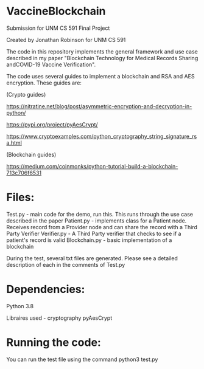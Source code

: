 # VaccineBlockchain
Submission for UNM CS 591 Final Project

Created by Jonathan Robinson for UNM CS 591

The code in this repository implements the general framework and use case described in my paper "Blockchain Technology for Medical Records Sharing andCOVID-19 Vaccine Verification". 

The code uses several guides to implement a blockchain and RSA and AES encryption. These guides are: 

(Crypto guides)

https://nitratine.net/blog/post/asymmetric-encryption-and-decryption-in-python/

https://pypi.org/project/pyAesCrypt/

https://www.cryptoexamples.com/python_cryptography_string_signature_rsa.html

(Blockchain guides)

https://medium.com/coinmonks/python-tutorial-build-a-blockchain-713c706f6531

# Files:

Test.py - main code for the demo, run this. This runs through the use case described in the paper
Patient.py - implements class for a Patient node. Receives record from a Provider node and can share the record with a Third Party Verifier
Verifier.py - A Third Party verifier that checks to see if a patient's record is valid
Blockchain.py - basic implementation of a blockchain

During the test, several txt files are generated. Please see a detailed description of each in the comments of Test.py

# Dependencies:

Python 3.8

Libraires used - 
cryptography
pyAesCrypt

# Running the code:

You can run the test file using the command python3 test.py
